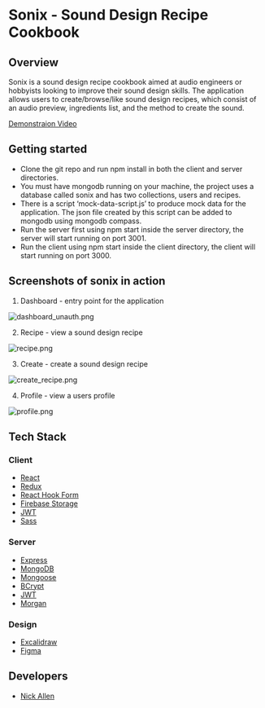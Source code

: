 # Sonix - Sound Design Recipe Cookbook


## Overview

Sonix is a sound design recipe cookbook aimed at audio engineers or hobbyists looking to improve their sound design skills.
The application allows users to create/browse/like sound design recipes, which consist of an audio preview, ingredients list, and the method to create the sound.

[Demonstraion Video](https://www.youtube.com/watch?v=QWG9yLuA7Do)

## Getting started

* Clone the git repo and run npm install in both the client and server directories.
* You must have mongodb running on your machine, the project uses a database called sonix and has two collections, users and recipes.
* There is a script ‘mock-data-script.js’ to produce mock data for the application. The json file created by this script can be added to mongodb using mongodb compass.
* Run the server first using npm start inside the server directory, the server will start running on port 3001.
* Run the client using npm start inside the client directory, the client will start running on port 3000.


## Screenshots of sonix in action

1. Dashboard - entry point for the application

![dashboard_unauth.png](./readme-img/dashboard_unauth.png)

2. Recipe - view a sound design recipe
    
![recipe.png](./readme-img/recipe.png)
    

3. Create - create a sound design recipe
    
![create_recipe.png](./readme-img/create_recipe.png)
    

4. Profile - view a users profile
    
![profile.png](./readme-img/profile.png)
    

## Tech Stack
### Client
* [React](https://reactjs.org/) 
* [Redux](https://redux.js.org/) 
* [React Hook Form](https://react-hook-form.com/)
* [Firebase Storage](https://firebase.google.com/docs/storage) 
* [JWT](https://jwt.io/)
* [Sass](https://sass-lang.com/)

### Server
* [Express](https://expressjs.com/)
* [MongoDB](https://www.mongodb.com/)
* [Mongoose](https://mongoosejs.com/)
* [BCrypt](https://github.com/kelektiv/node.bcrypt.js)
* [JWT](https://jwt.io/)
* [Morgan](https://expressjs.com/en/resources/middleware/morgan.html)

### Design
* [Excalidraw](https://excalidraw.com/)
* [Figma](https://www.figma.com/)


## Developers
* [Nick Allen](https://github.com/nicallennn)
